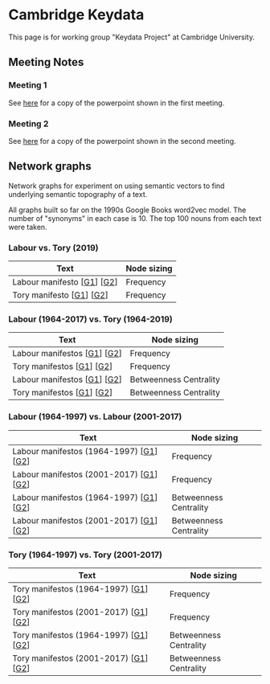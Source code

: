# Cambridge Keydata

This page is for working group "Keydata Project" at Cambridge University.

## Meeting Notes

### Meeting 1

See [here](https://www.dropbox.com/s/c8jmgddu3ekktj1/KeydataIntroMeeting.pptx?dl=1) for a copy of the powerpoint shown in the first meeting.

### Meeting 2

See [here](https://www.dropbox.com/s/pmm5bysdddvmkvf/keydata-meeting-2.pptx?dl=1) for a copy of the powerpoint shown in the second meeting.

## Network graphs

Network graphs for experiment on using semantic vectors to find underlying semantic topography of a text.

All graphs built so far on the 1990s Google Books word2vec model. The number of "synonyms" in each case is 10. The top 100 nouns from each text were taken.

### Labour vs. Tory (2019)

| Text | Node sizing |
| ---- | ----------- |
| Labour manifesto [[G1](%assets_url%/networks/graph_labour_manifesto_G1.html)] [[G2](%assets_url%/networks/graph_labour_manifesto_G2.html)] | Frequency |
| Tory manifesto [[G1](%assets_url%/networks/graph_tory_manifesto_G1.html)] [[G2](%assets_url%/networks/graph_tory_manifesto_G2.html)] | Frequency |


### Labour (1964-2017) vs. Tory (1964-2019)

| Text | Node sizing |
| ---- | ----------- |
| Labour manifestos [[G1](%assets_url%/network_data/top100_manymanifesto/graph_labour_manifestos_G1.html)] [[G2](%assets_url%/network_data/top100_manymanifesto/graph_labour_manifestos_G2.html)] | Frequency |
| Tory manifestos [[G1](%assets_url%/network_data/top100_manymanifesto/graph_tory_manifestos_G1.html)] [[G2](%assets_url%/network_data/top100_manymanifesto/graph_tory_manifestos_G2.html)] | Frequency |
| Labour manifestos [[G1](%assets_url%/network_data/top100_manymanifesto_betweenness/graph_labour_manifestos_G1.html)] [[G2](%assets_url%/network_data/top100_manymanifesto_betweenness/graph_labour_manifestos_G2.html)] | Betweenness Centrality |
| Tory manifestos [[G1](%assets_url%/network_data/top100_manymanifesto_betweenness/graph_tory_manifestos_G1.html)] [[G2](%assets_url%/network_data/top100_manymanifesto_betweenness/graph_tory_manifestos_G2.html)] | Betweenness Centrality |

### Labour (1964-1997) vs. Labour (2001-2017)

| Text | Node sizing |
| ---- | ----------- |
| Labour manifestos (1964-1997) [[G1](%assets_url%/network_data/top100_historical/graph_labour_manifestos_C20_G1.html)] [[G2](%assets_url%/network_data/top100_historical/graph_labour_manifestos_C20_G2.html)] | Frequency |
| Labour manifestos (2001-2017) [[G1](%assets_url%/network_data/top100_historical/graph_labour_manifestos_C21_G1.html)] [[G2](%assets_url%/network_data/top100_historical/graph_labour_manifestos_C21_G2.html)] | Frequency |
| Labour manifestos (1964-1997) [[G1](%assets_url%/network_data/top100_historical_betweenness/graph_labour_manifestos_C20_G1.html)] [[G2](%assets_url%/network_data/top100_historical_betweenness/graph_labour_manifestos_C20_G2.html)] | Betweenness Centrality |
| Labour manifestos (2001-2017) [[G1](%assets_url%/network_data/top100_historical_betweenness/graph_labour_manifestos_C21_G1.html)] [[G2](%assets_url%/network_data/top100_historical_betweenness/graph_labour_manifestos_C21_G2.html)] | Betweenness Centrality |


### Tory (1964-1997) vs. Tory (2001-2017)

| Text | Node sizing |
| ---- | ----------- |
| Tory manifestos (1964-1997) [[G1](%assets_url%/network_data/top100_historical/graph_tory_manifestos_C20_G1.html)] [[G2](%assets_url%/network_data/top100_historical/graph_tory_manifestos_C20_G2.html)] | Frequency |
| Tory manifestos (2001-2017) [[G1](%assets_url%/network_data/top100_historical/graph_tory_manifestos_C21_G1.html)] [[G2](%assets_url%/network_data/top100_historical/graph_tory_manifestos_C21_G2.html)] | Frequency |
| Tory manifestos (1964-1997) [[G1](%assets_url%/network_data/top100_historical_betweenness/graph_tory_manifestos_C20_G1.html)] [[G2](%assets_url%/network_data/top100_historical_betweenness/graph_tory_manifestos_C20_G2.html)] | Betweenness Centrality |
| Tory manifestos (2001-2017) [[G1](%assets_url%/network_data/top100_historical_betweenness/graph_tory_manifestos_C21_G1.html)] [[G2](%assets_url%/network_data/top100_historical_betweenness/graph_tory_manifestos_C21_G2.html)] | Betweenness Centrality |
